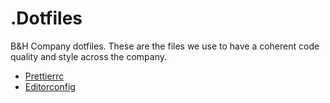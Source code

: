 # .Dotfiles

B&amp;H Company dotfiles. These are the files we use to have a coherent code quality and style across the company.

- [Prettierrc](.prettierrc)
- [Editorconfig](.editorconfig)
